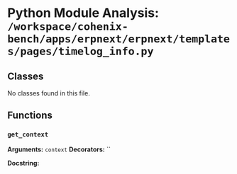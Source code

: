 # Python Module Analysis: `/workspace/cohenix-bench/apps/erpnext/erpnext/templates/pages/timelog_info.py`

## Classes

No classes found in this file.


## Functions

### `get_context`
**Arguments:** `context`
**Decorators:** ``

**Docstring:**
```

```

